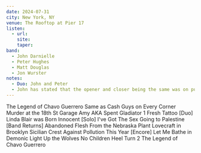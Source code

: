 ```yaml
---
date: 2024-07-31
city: New York, NY
venue: The Rooftop at Pier 17
listen:
  - url: 
    site: 
    taper: 
band:
  - John Darnielle
  - Peter Hughes
  - Matt Douglas
  - Jon Wurster
notes:
  - Duo: John and Peter
  - John has stated that the opener and closer being the same was on purpose.
---
```

The Legend of Chavo Guerrero
Same as Cash
Guys on Every Corner
Murder at the 18th St Garage
Amy AKA Spent Gladiator 1
Fresh Tattoo
[Duo]
Linda Blair was Born Innocent
[Solo]
I've Got The Sex
Going to Palestine
[Band Returns]
Abandoned Flesh
From the Nebraska Plant
Lovecraft in Brooklyn
Sicilian Crest
Against Pollution
This Year
[Encore]
Let Me Bathe in Demonic Light
Up the Wolves
No Children
Heel Turn 2
The Legend of Chavo Guerrero
